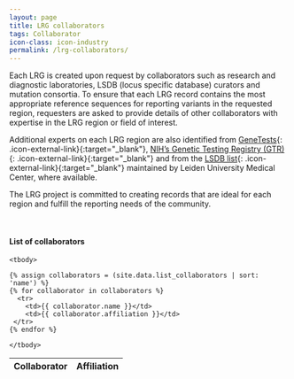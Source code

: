 ```yaml
---
layout: page
title: LRG collaborators
tags: Collaborator
icon-class: icon-industry
permalink: /lrg-collaborators/
---
```



Each LRG is created upon request by collaborators such as research and diagnostic laboratories, LSDB (locus specific database) curators and mutation consortia. To ensure that each LRG record contains the most appropriate reference sequences for reporting variants in the requested region, requesters are asked to provide details of other collaborators with expertise in the LRG region or field of interest.  

Additional experts on each LRG region are also identified from [GeneTests](http://genetests.org/){: .icon-external-link}{:target="_blank"}, [NIH’s Genetic Testing Registry (GTR)](http://www.ncbi.nlm.nih.gov/gtr){: .icon-external-link}{:target="_blank"} and from the [LSDB list](http://www.lovd.nl/LSDBs){: .icon-external-link}{:target="_blank"} maintained by Leiden University Medical Center, where available.  

The LRG project is committed to creating records that are ideal for each region and fulfill the reporting needs of the community.

<br />
<h4>List of collaborators</h4>

<div class="col-lg-10 col-lg-offset-1">
  <table class="table table-hover table-lrg table-lrg-bold-left-col">
    <thead>
      <tr>
        <th>Collaborator</th>
        <th>Affiliation</th>
      </tr>
    </thead>

    <tbody>
      
    {% assign collaborators = (site.data.list_collaborators | sort: 'name') %}
    {% for collaborator in collaborators %}
      <tr>
        <td>{{ collaborator.name }}</td>
        <td>{{ collaborator.affiliation }}</td>
     </tr>
    {% endfor %} 

    </tbody>
  </table>
</div>
